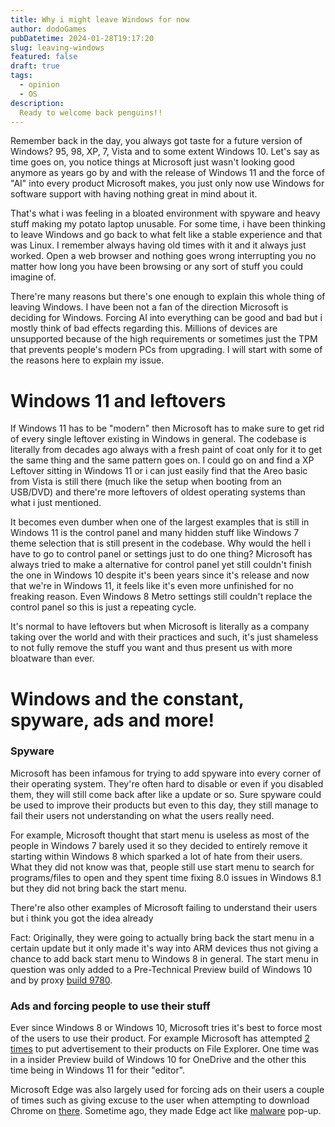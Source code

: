 ```yaml
---
title: Why i might leave Windows for now
author: dodoGames
pubDatetime: 2024-01-28T19:17:20
slug: leaving-windows
featured: false
draft: true
tags:
  - opinion
  - OS
description:
  Ready to welcome back penguins!!
---
```


Remember back in the day, you always got taste for a future version of Windows? 95, 98, XP, 7, Vista and to some extent Windows 10. Let's say as time goes on, you notice things at Microsoft just wasn't looking good anymore as years go by and with the release of Windows 11 and the force of "AI" into every product Microsoft makes, you just only now use Windows for software support with having nothing great in mind about it.

That's what i was feeling in a bloated environment with spyware and heavy stuff making my potato laptop unusable. For some time, i have been thinking to leave Windows and go back to what felt like a stable experience and that was Linux. I remember always having old times with it and it always just worked. Open a web browser and nothing goes wrong interrupting you no matter how long you have been browsing or any sort of stuff you could imagine of. 


There're many reasons but there's one enough to explain this whole thing of leaving Windows. I have been not a fan of the direction Microsoft is deciding for Windows. Forcing AI into everything can be good and bad but i mostly think of bad effects regarding this. Millions of devices are unsupported because of the high requirements or sometimes just the TPM that prevents people's modern PCs from upgrading. I will start with some of the reasons here to explain my issue.

# Windows 11 and leftovers
If Windows 11 has to be "modern" then Microsoft has to make sure to get rid of every single leftover existing in Windows in general. The codebase is literally from decades ago always with a fresh paint of coat only for it to get the same thing and the same pattern goes on. I could go on and find a XP Leftover sitting in Windows 11 or i can just easily find that the Areo basic from Vista is still there (much like the setup when booting from an USB/DVD) and there're more leftovers of oldest operating systems than what i just mentioned.

It becomes even dumber when one of the largest examples that is still in Windows 11 is the control panel and many hidden stuff like Windows 7 theme selection that is still present in the codebase. Why would the hell i have to go to control panel or settings just to do one thing? Microsoft has always tried to make a alternative for control panel yet still couldn't finish the one in Windows 10 despite it's been years since it's release and now that we're in Windows 11, it feels like it's even more unfinished for no freaking reason. Even Windows 8 Metro settings still couldn't replace the control panel so this is just a repeating cycle.

It's normal to have leftovers but when Microsoft is literally as a company taking over the world and with their practices and such, it's just shameless to not fully remove the stuff you want and thus present us with more bloatware than ever.


# Windows and the constant, spyware, ads and more!

### Spyware
Microsoft has been infamous for trying to add spyware into every corner of their operating system. They're often hard to disable or even if you disabled them, they will still come back after like a update or so. Sure spyware could be used to improve their products but even to this day, they still manage to fail their users not understanding on what the users really need.

For example, Microsoft thought that start menu is useless as most of the people in Windows 7 barely used it so they decided to entirely remove it starting within Windows 8 which sparked a lot of hate from their users. What they did not know was that, people still use start menu to search for programs/files to open and they spent time fixing 8.0 issues in Windows 8.1 but they did not bring back the start menu.

There're also other examples of Microsoft failing to understand their users but i think you got the idea already

Fact: Originally, they were going to actually bring back the start menu in a certain update but it only made it's way into ARM devices thus not giving a chance to add back start menu to Windows 8 in general. The start menu in question was only added to a Pre-Technical Preview build of Windows 10 and by proxy [build 9780](https://betawiki.net/wiki/Windows_10_build_9780).


### Ads and forcing people to use their stuff
Ever since Windows 8 or Windows 10, Microsoft tries it's best to force most of the users to use their product. For example Microsoft has attempted [2](https://www.theverge.com/2017/3/9/14872464/windows-10-onedrive-ads-inside-file-explorer) [times](https://www.theverge.com/2022/3/15/22979251/microsoft-file-explorer-ads-windows-11-testing) to put advertisement to their products on File Explorer. One time was in a insider Preview build of Windows 10 for OneDrive and the other this time being in Windows 11 for their "editor".

Microsoft Edge was also largely used for forcing ads on their users a couple of times such as giving excuse to the user when attempting to download Chrome on [there](https://www.pcmag.com/news/microsoft-is-displaying-multiple-edge-ads-on-googles-chrome-download-page). Sometime ago, they made Edge act like [malware](https://www.theverge.com/2023/8/30/23851902/microsoft-bing-popups-windows-11-malware) pop-up.

